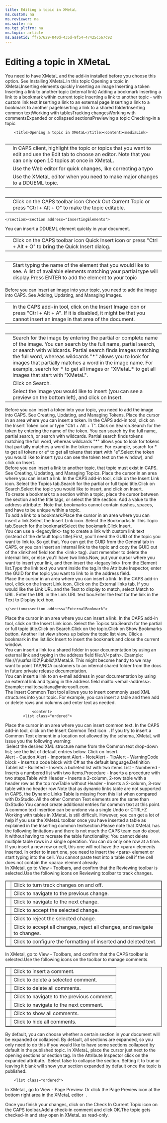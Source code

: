```yaml
---
title: Editing a topic in XMetaL
ms.custom: na
ms.reviewer: na
ms.suite: na
ms.tgt_pltfrm: na
ms.topic: article
ms.assetid: ff7b7629-040d-435d-9f54-47425c567c92
---
```

# Editing a topic in XMetaL
<?xml version="1.0" encoding="UTF-8"?>
<developerConceptualDocument xmlns="http://ddue.schemas.microsoft.com/authoring/2003/5" xmlns:xsi="http://www.w3.org/2001/XMLSchema-instance" xsi:schemaLocation="http://ddue.schemas.microsoft.com/authoring/2003/5 http://dduestorage.blob.core.windows.net/ddueschema/developer.xsd" xmlns:xlink="http://www.w3.org/1999/xlink">
    <introduction>
        <para>You need to have XMetaL and the add-in installed before you choose this option. See <link xlink:href="0c5502e1-5a1f-4613-b30e-391aade2e606">Installing XMetaL</link>.</para><para><ui>In this topic</ui></para><list class="bullet">
<listItem><para><link xlink:href="#openingtopicXMetal">Opening a topic in XMetaL</link></para></listItem><listItem><para><link xlink:href="#InsertingElements">Inserting elements quickly</link></para></listItem><listItem>
<para><link xlink:href="#InsertingImage">Inserting an image</link></para>
</listItem><listItem>
<para><link xlink:href="#InsertingToken">Inserting a token</link></para>
</listItem>

<listItem>
<para><link xlink:href="#LinkToTopic">Inserting a link to another topic (internal link)</link></para>
</listItem><listItem><para><link xlink:href="#CreatingBookmark">Adding a bookmark</link></para></listItem>

<listItem>
<para><link xlink:href="#InternalBookmark">Inserting a link to a bookmark within current topic</link></para>
</listItem><listItem><para><link xlink:href="#legacylink">Inserting a link to another topic - with custom link text</link></para></listItem><listItem>
<para><link xlink:href="#ExternalLink">Inserting a link to an external page</link></para>
</listItem><listItem><para><link xlink:href="#ExternalBookmark">Inserting a link to a bookmark to another page</link></para></listItem><listItem><para><link xlink:href="#SharedFolderLink">Inserting a link to a shared folder</link></para></listItem><listItem><para><link xlink:href="#InsertingCommonText">Inserting common text</link></para></listItem><listItem><para><link xlink:href="#workingwithtables">Working with tables</link></para></listItem><listItem><para><link xlink:href="#TrackingChanges">Tracking changes</link></para></listItem><listItem><para><link xlink:href="#workingwithcomments">Working with comments</link></para></listItem><listItem><para><link xlink:href="#ExpandedCollapsedSections">Expanded or collapsed sections</link></para></listItem><listItem><para><link xlink:href="#PreviewingTopicXMetaL">Previewing a topic </link></para></listItem><listItem>
<para><link xlink:href="#CheckingIntopic">Checking-in a topic</link></para>
</listItem>
</list>
    </introduction>
    <section address="openingtopicXMetal" DoNotNumber="true">
        
        <title>Opening a topic in XMetaL</title><content><mediaLink>
<image xlink:href="dc9b9718-a4fa-4b7f-9ce0-4e98b68859e0"/>
</mediaLink><table>
<tbody><tr>
<TD><para><mediaLinkInline>
<image xlink:href="a2b4ccfd-2afb-447b-a970-d268bc43a798"/>
</mediaLinkInline></para></TD>
<TD><para>In CAPS client, highlight the topic or topics that you want to edit and use the <ui>Edit</ui> tab to choose an editor. Note that you can only open 10 topics at once in XMetaL.</para></TD>
</tr>
<tr>
<TD><para><mediaLinkInline>
<image xlink:href="5199819d-555f-46ff-8be4-ac6e2fe3af4a"/>
</mediaLinkInline></para></TD>
<TD><para>Use the <ui>Web</ui> editor for quick changes, like correcting a typo</para></TD>
</tr>
<tr>
<TD><para><mediaLinkInline>
<image xlink:href="5e6746cd-a7c7-4d9a-88cf-3ec060ed1b1f"/>
</mediaLinkInline></para></TD>
<TD><para>Use the <ui>XMetaL</ui> editor when you need to make major changes to a DDUEML topic.</para></TD>
</tr>
</tbody>
</table></content><content><mediaLink>
<image xlink:href="032f38bb-779a-44d3-bb8c-d75f5c1b2755"/>
</mediaLink></content><content><table>
<tbody><tr>
<TD><para><mediaLinkInline>
<image xlink:href="6a16037b-01a0-44b5-bb9c-4234cb2c0187"/>
</mediaLinkInline></para></TD>
<TD><para>Click on the CAPS toolbar icon <ui>Check Out Current Topic</ui> or press "Ctrl + Alt + O" to make the topic editable.</para></TD>
</tr>


</tbody>
</table></content>
        
    </section><section address="InsertingElements">
<title>Inserting elements quickly</title><content><para>You can insert a DDUEML element quickly in your document.</para></content><content><para><mediaLinkInline>
<image xlink:href="4000834b-bf14-44bb-9075-330d7edd83bf"/>
</mediaLinkInline></para></content><content><table>
<tbody><tr>
<TD><para><mediaLinkInline>
<image xlink:href="a2b4ccfd-2afb-447b-a970-d268bc43a798"/>
</mediaLinkInline></para></TD>
<TD><para>Click on the CAPS toolbar icon <ui>Quick Insert</ui> icon or press "Ctrl + Alt + O" to bring the Quick Insert dialog.</para></TD>
</tr>


</tbody>
</table></content><content><mediaLink>
<image xlink:href="363d250c-4b99-44d8-83b5-c16cd3f3e4b7"/>
</mediaLink><table>
<tbody><tr>

<TD><para><mediaLinkInline>
<image xlink:href="5199819d-555f-46ff-8be4-ac6e2fe3af4a"/>
</mediaLinkInline></para></TD><TD><para>Start typing the name of the element that you would like to see. A list of available elements matching your partial type will display.</para><para>Press ENTER to add the element to your topic</para></TD>
</tr>


</tbody>
</table><para><?xm-replace_text Type new maml:para here ?></para></content>
</section><section address="InsertingImage">
<title>Inserting an image</title><content><para>Before you can insert an image into your topic, you need to add the image into CAPS. See <link xlink:href="a0527748-bdad-4e6b-bafa-e04b8ddd5f73">Adding, Updating, and Managing Images</link>.</para></content><content><para><mediaLinkInline>
<image xlink:href="f1f69489-09a8-4f43-85c1-e1b1e2e3a8d6"/>
</mediaLinkInline></para></content><content><table>
<tbody><tr>
<TD><para><mediaLinkInline>
<image xlink:href="a2b4ccfd-2afb-447b-a970-d268bc43a798"/>
</mediaLinkInline></para></TD>
<TD><para>In the CAPS add-in tool, click on the <ui>Insert Image</ui> icon or press "Ctrl + Alt + A".
If it is disabled, it might be that you cannot insert an image in that area of the document.</para></TD>
</tr>


</tbody>
</table></content><content><para><mediaLinkInline>
<image xlink:href="8152d40c-29d1-40e2-8592-5da0520a9acc"/>
</mediaLinkInline></para><table>
<tbody>
<tr>
<TD><para><mediaLinkInline>
<image xlink:href="5199819d-555f-46ff-8be4-ac6e2fe3af4a"/>
</mediaLinkInline></para></TD>
<TD><para>Search for the image by entering the partial or complete name of the image.  You can search by the full name, partial search, or search with wildcards. Partial search finds images matching the full word, whereas wildcards "*" allows you to look for images that partially matches a word in the image name. </para><para>For example,  search for * to get all images or "XMetaL* to get all images that start with "XMetaL".</para></TD>
</tr>
<tr>
<TD><para><mediaLinkInline>
<image xlink:href="5e6746cd-a7c7-4d9a-88cf-3ec060ed1b1f"/>
</mediaLinkInline></para></TD>
<TD><para>Click on <ui>Search</ui>.</para></TD>
</tr><tr><TD><para><mediaLinkInline>
<image xlink:href="6a16037b-01a0-44b5-bb9c-4234cb2c0187"/>
</mediaLinkInline></para></TD><TD><para>Select the image you would like to insert (you can see a preview on the bottom left), and click on <ui>Insert</ui>.
</para></TD></tr>
</tbody>
</table></content>
</section><section address="InsertingToken">
<title>Inserting a token</title><content><para>Before you can insert a token into your topic, you need to add the image into CAPS. See <link xlink:href="e3a8c645-eb75-4926-ac07-43ba3c1827a1">Creating, Updating, and Managing Tokens</link>.</para></content><content><list class="ordered">
<listItem>
<para> Place the cursor in an area where you can insert a token.</para>
</listItem>
<listItem>
<para>In the CAPS add-in tool, click on the<ui> Insert Token</ui> icon or type "Ctrl + Alt + T".</para>
</listItem>
<listItem><para>Click on <ui>Search</ui>.</para></listItem><listItem><para>Search for the token by entering the name of the token. You can search by the full name, partial search, or search with wildcards. Partial search finds tokens matching the full word, whereas wildcards "*" allows you to look for tokens that partially matches a word in the token name. For example,  search for * to get all tokens or e* to get all tokens that start with "e".</para></listItem><listItem><para>Select the token you would like to insert (you can see the token text on the window), and click on <ui>Insert</ui>.
</para></listItem></list></content>
</section><section address="LinkToTopic">
<title>Inserting a link to another topic (internal link)</title><content><para>Before you can insert a link to another topic, that topic must exist in CAPS. See <link xlink:href="66c34def-9662-4075-acf7-bcdc212406e7">Creating, Updating, and Managing Topics</link>.</para><list class="ordered">
<listItem>
<para> Place the cursor in an area where you can insert a link.</para>
</listItem>
<listItem>
<para>In the CAPS add-in tool, click on the<ui> Insert Link</ui> icon.</para>
</listItem>
<listItem><para>Select the <ui>Topics</ui> tab.</para></listItem><listItem><para>Search for the partial or full topic title.</para></listItem><listItem><para>Click on <ui>Search</ui>.</para></listItem><listItem><para>Select the topic you would like to insert, and click on <ui>Insert</ui>.
</para></listItem></list></content>
        
        
    
</section><section address="CreatingBookmark">
<title>Adding a bookmark</title><content><para>To create a bookmark to a section within a topic, place the cursor between  the <ui>section</ui> and the  <ui>title</ui> tags, or select the <ui>title</ui> section.  Add a value to the <ui>address</ui> attribute:</para><mediaLink>
<image xlink:href="599e32c5-5e9e-4fc4-92ec-8c1014a620e9"/>
</mediaLink></content><content><para>Note that bookmarks cannot contain dashes, spaces, and have to be unique within a topic.</para></content></section><section address="InternalBookmark"><title>Inserting a link to a bookmark within current topic</title><content><para>To add a link to a bookmark:</para><list class="ordered"><listItem><para>Place the cursor in an area where you can insert a link.</para></listItem><listItem><para>Select the <ui>Insert Link</ui> icon.</para></listItem><listItem><para> Select the <ui>Bookmarks In This Topic </ui> tab.</para></listItem><listItem><para>Search for the bookmark</para></listItem><listItem><para>Select the bookmark.</para></listItem><listItem><para>Click <ui>Insert</ui>.</para></listItem></list></content>
</section><section address="legacylink">
<title>Inserting a link to another topic - with custom link text</title><content><para>You can use a &lt;legacylink&gt; tag to create a link with custom link text (instead of the default topic title).</para><list class="ordered"><listItem><para>First, you'll need the GUID of the topic you want to link to. So get that. </para><para>You can get the GUID from the <ui>General</ui> tab in CAPS, or you can insert an internal link to the topic and copy the GUID out of the <ui>xlink:href</ui> field (on the &lt;link&gt; tag). Just remember to delete the internal link, or else you'll have two links.</para></listItem><listItem><para>Now, put your cursor where you want to insert your link, and then insert the &lt;legacylink&gt; from the Element list.</para></listItem><listItem><para>Type the link text you want inside the tag.</para></listItem><listItem><para>In the Attribute Inspector, enter the GUID for the topic you want to link to in the <ui>address</ui> field..</para></listItem></list></content>
</section><section address="ExternalLink">
        <title>Inserting a link to an external page</title>
        <content>
            <list class="ordered">
<listItem>
<para> Place the cursor in an area where you can insert a link.</para>
</listItem>
<listItem>
<para>In the CAPS add-in tool, click on the<ui> Insert Link</ui> icon.</para>
</listItem>
<listItem><para>Click on the <ui>External links</ui> tab.</para><alert class="tip">
<para>If you would like the Link URL and the Text to display to match, select <ui>Match to URL</ui>.</para>
</alert></listItem><listItem><para>Enter the URL in the <ui>Link URL</ui> text box.</para></listItem><listItem><para>Enter the text for the link in the <ui>Text to Display</ui> text box.
</para></listItem></list>
        </content>
        
    </section><section address="ExternalBookmark">
<title>Inserting a link to a bookmark in  another topic</title><content>
            <list class="ordered">
<listItem>
<para> Place the cursor in an area where you can insert a link.</para>
</listItem>
<listItem>
<para>In the CAPS add-in tool, click on the<ui> Insert Link</ui> icon.</para>
</listItem>
<listItem><para>Select the <ui>Topics</ui> tab.</para></listItem><listItem><para>Search for the partial or full topic title.</para></listItem><listItem><para>Click on <ui>Search</ui>.</para></listItem><listItem><para>Click on the topic.</para></listItem><listItem><para>Click on <ui>Show  Bookmarks</ui> button. Another list view shows up below the topic list view.</para></listItem><listItem><para>	Click a bookmark in the list.</para></listItem><listItem><para>lick <ui>Insert</ui> to insert the bookmark and close the current window.</para></listItem></list>
        </content>
</section><section address="SharedFolderLink">
<title>Inserting a link to a shared folder</title><content><para>You can insert a link to a shared folder in your documentation by  using  an external link and typing in the address field <legacyItalic>file:///&lt;path&gt;. Example: file:///\\uafsall02\Public\XMetaL9</legacyItalic>. This might become handy to we may want to point TAP/NDA customers to an internal shared folder from the docs in future private release documentation.</para></content>
</section><section address="InsertingEmailAddress">
<title>Inserting e-mail addresses</title><content><para>You can insert a link to an e-mail address  in your documentation by  using  an external link and typing in the address field <legacyItalic>mailto:&lt;email-address&gt;. Example: mailto:saldana@microsoft.com</legacyItalic>.</para></content>
</section><section address="InsertingCommonText">
<title>Inserting common text</title><content><para>The <ui>Insert Common Text</ui> tool allows you to insert commonly used XML structures into your topic. For example, you can insert a table and then add or delete rows and columns and enter text as needed. </para></content>
<sections>
            <section>
                
                <content>
            <list class="ordered">
<listItem>
<para> Place the cursor in an area where you can insert common text.</para>
</listItem>
<listItem>
<para>In the CAPS add-in tool, click on the <ui> Insert Common Text</ui> icon <mediaLinkInline>
<image xlink:href="2e02f20f-38a2-4d74-af6b-928883482e18"/>
</mediaLinkInline>.</para>
<alert class="note">
<para>If you try to insert a Common Text element in a location not allowed by the schema, XMetaL will issue you the following warning:<br/><mediaLinkInline>
<image xlink:href="8ce360b8-70ba-4c27-8fef-f1d11fc793b1"/>
</mediaLinkInline></para>
</alert></listItem>
<listItem><para>Select the desired XML structure name from the <ui>Common text </ui>drop-down list; see the list of default entries below.
</para></listItem><listItem><para>Click on <ui>Insert</ui>.</para></listItem></list>
        </content>
            </section><section>
<title>List of Common Text Entries</title><content><list class="bullet">
<listItem>
<para><ui>Alert - Caution</ui></para>
</listItem>
<listItem>
<para><ui>Alert - Important</ui></para>
</listItem><listItem><para><ui>Alert - Note</ui></para></listItem><listItem><para><ui>Alert - Tip</ui></para></listItem><listItem><para><ui>Alert - Warning</ui></para></listItem><listItem><para><ui>Code block</ui> - Inserts a code block with C# as the default language.</para></listItem><listItem><para><ui>Definition Table</ui></para></listItem><listItem><para><ui>List - Bulleted</ui> - Inserts a bulleted list with two items.</para></listItem><listItem><para><ui>List - Numbered</ui> - Inserts a numbered  list with two items.</para></listItem><listItem><para><ui>Procedure</ui> - Inserts a procedure with two steps.</para></listItem><listItem><para><ui>Table with Header</ui> - Inserts a 2-column, 2-row table with a header row as the top row</para></listItem><listItem><para><ui>Table without Header</ui> - Inserts a 2-column, 3-row table with no header row</para></listItem>
</list><alert class="important">
<para>Note that as dynamic links table are not supported in CAPS, the <ui>Dynamic Links Table</ui> is missing from this list when compared with DxStudio. All the other Common Text elements are the same than DxStudio</para>
</alert><alert class="important">
<para>You cannot create additional entries for common text at this point.<br/>A common text insertion can be undone via a single Undo or CTRL+Z</para>
</alert></content>
</section>
        </sections></section><section address="workingwithtables">
<title>Working with tables</title><content><para>Working with tables in XMetaL is still difficult. However, you can get a lot of help if you use the XMetaL toolbar once you have inserted a table as explained in the <link xlink:href="#InsertingCommonText">Inserting common text</link>section.</para><para>Please note that XMetaL has the following limitations and there is not much the CAPS team can do about it without having to recreate the table functionality:</para><list class="bullet">
<listItem>
<para>You cannot delete multiple table rows in a single operation. You can do only one row at a time. </para>
</listItem><listItem><para>If you insert a new row or cell, this one will not have the <legacyItalic>&lt;para&gt;</legacyItalic> elements inserted. In order to insert one, you need to insert the <legacyItalic>&lt;para&gt;</legacyItalic> element or start typing into the cell.</para></listItem>
<listItem>
<para>You cannot paste text into a table cell if the cell does not contain the &lt;para&gt; element already. 
</para>
</listItem>
</list></content>
</section><section address="TrackingChanges">
<title>Tracking changes</title><content><list class="ordered"><listItem><para>In XMetal, go to <ui>View</ui> - <ui>Toolbars</ui>, and confirm that the <ui>Reviewing</ui> toolbar is selected.</para></listItem><listItem><para>Use the following icons on Reviewing toolbar to track changes.</para></listItem></list><mediaLink>
<image xlink:href="21e9b368-9d25-4aec-b5fd-340303790a03"/>
</mediaLink><table border="1"><tbody><tr><TD><mediaLink>
<image xlink:href="a2b4ccfd-2afb-447b-a970-d268bc43a798"/>
</mediaLink></TD><TD><para>Click to turn track changes on and off.</para></TD></tr><tr><TD><mediaLink>
<image xlink:href="5199819d-555f-46ff-8be4-ac6e2fe3af4a"/>
</mediaLink></TD><TD><para>Click to navigate to the previous change.</para></TD></tr><tr><TD><mediaLink>
<image xlink:href="5e6746cd-a7c7-4d9a-88cf-3ec060ed1b1f"/>
</mediaLink></TD><TD><para>Click to navigate to the next change.</para></TD></tr><tr><TD><mediaLink>
<image xlink:href="6a16037b-01a0-44b5-bb9c-4234cb2c0187"/>
</mediaLink></TD><TD><para>Click to accept the selected change.</para></TD></tr><tr><TD><mediaLink>
<image xlink:href="2d2cc7a6-19c5-42ef-af9e-f0f4b3680474"/>
</mediaLink></TD><TD><para>Click to reject the selected change.</para></TD></tr><tr><TD><mediaLink>
<image xlink:href="5f758df0-6bc5-4f62-92f9-7af03764a447"/>
</mediaLink></TD><TD><para>Click to accept all changes, reject all changes, and navigate to changes.</para></TD></tr><tr><TD><mediaLink>
<image xlink:href="2fcfbefc-61d5-404d-9591-6983d464458c"/>
</mediaLink></TD><TD><para>Click to configure the formatting of inserted and deleted text.</para></TD></tr></tbody></table></content>
</section><section address="workingwithcomments">
<title>Working with comments</title><content><list class="ordered"><listItem><para>In XMetal, go to <ui>View</ui> - <ui>Toolbars</ui>, and confirm that the <ui>CAPS</ui> toolbar is selected.</para></listItem><listItem><para>Use the following icons on the  toolbar to manage comments.</para></listItem></list><mediaLink>
<image xlink:href="183e0bb3-5154-49c2-b57a-e4d00f172a95"/>
</mediaLink><table border="1"><tbody><tr><TD><mediaLink>
<image xlink:href="a2b4ccfd-2afb-447b-a970-d268bc43a798"/>
</mediaLink></TD><TD><para>Click to insert a comment.</para></TD></tr><tr><TD><mediaLink>
<image xlink:href="5199819d-555f-46ff-8be4-ac6e2fe3af4a"/>
</mediaLink></TD><TD><para>Click to delete a selected comment.</para></TD></tr><tr><TD><mediaLink>
<image xlink:href="5e6746cd-a7c7-4d9a-88cf-3ec060ed1b1f"/>
</mediaLink></TD><TD><para>Click to delete all comments.</para></TD></tr><tr><TD><mediaLink>
<image xlink:href="6a16037b-01a0-44b5-bb9c-4234cb2c0187"/>
</mediaLink></TD><TD><para>Click to navigate to the previous comment.</para></TD></tr><tr><TD><mediaLink>
<image xlink:href="2d2cc7a6-19c5-42ef-af9e-f0f4b3680474"/>
</mediaLink></TD><TD><para>Click to navigate to the next comment.</para></TD></tr><tr><TD><mediaLink>
<image xlink:href="5f758df0-6bc5-4f62-92f9-7af03764a447"/>
</mediaLink></TD><TD><para>Click to show all comments.</para></TD></tr><tr><TD><mediaLink>
<image xlink:href="2fcfbefc-61d5-404d-9591-6983d464458c"/>
</mediaLink></TD><TD><para>Click to hide all comments.</para></TD></tr></tbody></table></content>
</section><section address="ExpandedCollapsedSections">
<title>Expanded or collapsed sections</title><content><para>By default, you can choose whether a certain section in your document will be expanded or collapsed. By default, all sections are expanded, so you only need to do this if you would like to have some sections collapsed by default in the published topic.</para><list class="ordered">
<listItem>
<para>In XMetaL, place the cursor just next to the opening <ui>sections</ui> or <ui>section</ui> tag.</para>
</listItem>
<listItem>
<para>In the Attribute Inspector click on the <ui>expanded</ui> attribute. <mediaLinkInline>
<image xlink:href="32ad9278-7c66-4de5-8635-95184b29f7e9"/>
</mediaLinkInline></para>
</listItem><listItem><para>Select <ui>false</ui> to collapse the section. Setting it to <ui>true</ui> or leaving it blank will show your section expanded by default once the topic is published.</para></listItem>
</list></content></section><section address="PreviewingTopicXMetaL"><title>Previewing a topic </title><content>
            
        <list class="ordered">
<listItem>
<para>In XMetaL, go to <ui>View</ui> - <ui>Page Preview</ui>.
</para>
</listItem>
<listItem>
<para>Or click the Page Preview icon at the bottom right area in the XMetaL editor <mediaLinkInline>
<image xlink:href="9fae4184-158e-409a-ade6-87b4c08e1dc2"/>
</mediaLinkInline>.</para>
</listItem>
</list></content>
</section><section address="CheckingIntopic">
<title>Checking-in a topic</title><content>
            <list class="ordered">


<listItem><para>Once you finish your changes, click on the  <ui>Check In Current Topic</ui> icon on the CAPS toolbar.</para></listItem><listItem><para>Add a check-in comment and click <ui>OK</ui>.</para></listItem><listItem><para>The topic gets checked-in and stay open in XMetaL as read-only.</para></listItem></list>
        </content>

</section>
    <relatedTopics/>
</developerConceptualDocument>
